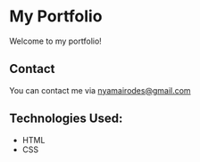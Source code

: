 # My Portfolio

Welcome to my portfolio! 

## Contact
You can contact me via nyamairodes@gmail.com 

## Technologies Used:
- HTML
- CSS
